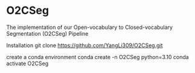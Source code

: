 # O2CSeg
The implementation of our Open-vocabulary to Closed-vocabulary Segmentation (O2CSeg) Pipeline

Installation
git clone https://github.com/YangLi309/O2CSeg.git

create a conda environment
conda create -n O2CSeg python=3.10
conda activate O2CSeg